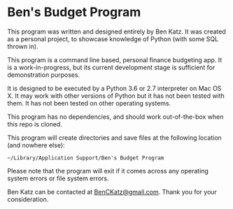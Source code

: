 # Ben's Budget Program
This program was written and designed entirely by Ben Katz. It was created as a personal project, to showcase knowledge of Python (with some SQL thrown in).

This program is a command line based, personal finance budgeting app. It is a work-in-progress, but its current development stage is sufficient for demonstration purposes.

It is designed to be executed by a Python 3.6 or 2.7 interpreter on Mac OS X. It may work with other versions of Python but it has not been tested with them. It has not been tested on other operating systems.

This program has no dependencies, and should work out-of-the-box when this repo is cloned.

This program will create directories and save files at the following location (and nowhere else):

    ~/Library/Application Support/Ben's Budget Program

Please note that the program will exit if it comes across any operating system errors or file system errors.

Ben Katz can be contacted at BenCKatz@gmail.com. Thank you for your consideration.
